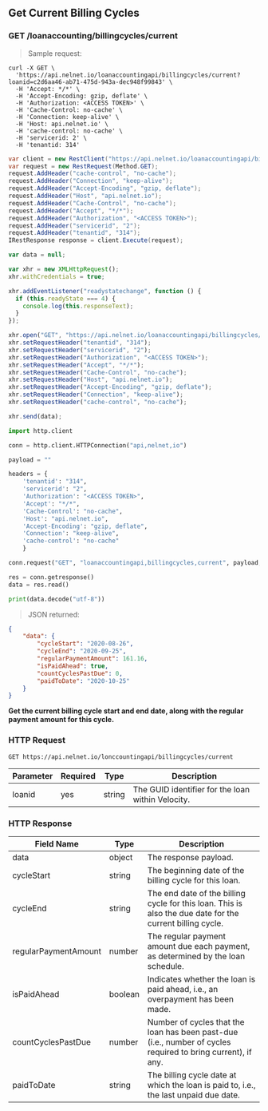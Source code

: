 <!--Endpoint introduction -->
## Get Current Billing Cycles

### GET /loanaccounting/billingcycles/current

<!-- RIGHT: code samples -->

> Sample request:

```shell
curl -X GET \
  'https://api.nelnet.io/loanaccountingapi/billingcycles/current?loanid=c2d6aa46-ab71-475d-943a-dec948f99843' \
  -H 'Accept: */*' \
  -H 'Accept-Encoding: gzip, deflate' \
  -H 'Authorization: <ACCESS TOKEN>' \
  -H 'Cache-Control: no-cache' \
  -H 'Connection: keep-alive' \
  -H 'Host: api.nelnet.io' \
  -H 'cache-control: no-cache' \
  -H 'servicerid: 2' \
  -H 'tenantid: 314'
```

```csharp
var client = new RestClient("https://api.nelnet.io/loanaccountingapi/billingcycles/current?loanid=c2d6aa46-ab71-475d-943a-dec948f99843");
var request = new RestRequest(Method.GET);
request.AddHeader("cache-control", "no-cache");
request.AddHeader("Connection", "keep-alive");
request.AddHeader("Accept-Encoding", "gzip, deflate");
request.AddHeader("Host", "api.nelnet.io");
request.AddHeader("Cache-Control", "no-cache");
request.AddHeader("Accept", "*/*");
request.AddHeader("Authorization", "<ACCESS TOKEN>");
request.AddHeader("servicerid", "2");
request.AddHeader("tenantid", "314");
IRestResponse response = client.Execute(request);
```

```javascript
var data = null;

var xhr = new XMLHttpRequest();
xhr.withCredentials = true;

xhr.addEventListener("readystatechange", function () {
  if (this.readyState === 4) {
    console.log(this.responseText);
  }
});

xhr.open("GET", "https://api.nelnet.io/loanaccountingapi/billingcycles/current?loanid=c2d6aa46-ab71-475d-943a-dec948f99843");
xhr.setRequestHeader("tenantid", "314");
xhr.setRequestHeader("servicerid", "2");
xhr.setRequestHeader("Authorization", "<ACCESS TOKEN>");
xhr.setRequestHeader("Accept", "*/*");
xhr.setRequestHeader("Cache-Control", "no-cache");
xhr.setRequestHeader("Host", "api.nelnet.io");
xhr.setRequestHeader("Accept-Encoding", "gzip, deflate");
xhr.setRequestHeader("Connection", "keep-alive");
xhr.setRequestHeader("cache-control", "no-cache");

xhr.send(data);
```

```python
import http.client

conn = http.client.HTTPConnection("api,nelnet,io")

payload = ""

headers = {
    'tenantid': "314",
    'servicerid': "2",
    'Authorization': "<ACCESS TOKEN>",
    'Accept': "*/*",
    'Cache-Control': "no-cache",
    'Host': "api.nelnet.io",
    'Accept-Encoding': "gzip, deflate",
    'Connection': "keep-alive",
    'cache-control': "no-cache"
    }

conn.request("GET", "loanaccountingapi,billingcycles,current", payload, headers)

res = conn.getresponse()
data = res.read()

print(data.decode("utf-8"))
```

> JSON returned:

```json
{
    "data": {
        "cycleStart": "2020-08-26",
        "cycleEnd": "2020-09-25",
        "regularPaymentAmount": 161.16,
        "isPaidAhead": true,
        "countCyclesPastDue": 0,
        "paidToDate": "2020-10-25"
    }
}
```

<!-- LEFT: documentation -->

**Get the current billing cycle start and end date, along with the regular payment amount for this cycle.**

### HTTP Request

`GET https://api.nelnet.io/lonccountingapi/billingcycles/current`

Parameter | Required | Type   | Description
----------| -------- | ------ | -----------
loanid | yes | string | The GUID identifier for the loan within Velocity.

### HTTP Response

Field Name | Type | Description
---------- | ------- | -------
data | object | The response payload.
cycleStart | string | The beginning date of the billing cycle for this loan.
cycleEnd | string | The end date of the billing cycle for this loan. This is also the due date for the current billing cycle.
regularPaymentAmount | number | The regular payment amount due each payment, as determined by the loan schedule.
isPaidAhead | boolean | Indicates whether the loan is paid ahead, i.e., an overpayment has been made.
countCyclesPastDue | number | Number of cycles that the loan has been past-due (i.e., number of cycles required to bring current), if any.
paidToDate | string | The billing cycle date at which the loan is paid to, i.e., the last unpaid due date.
